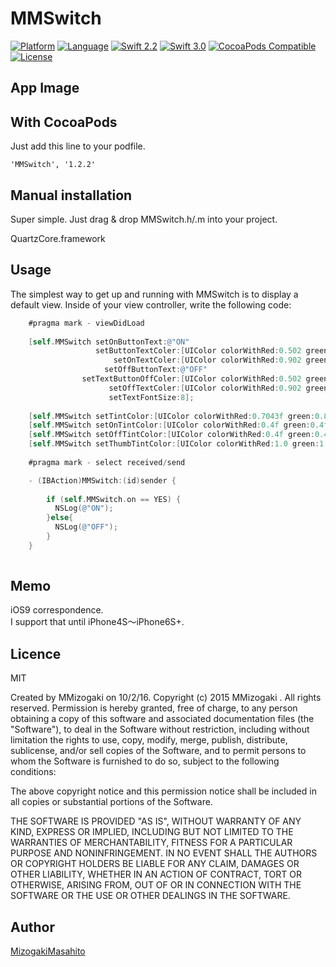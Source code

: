 # MMSwitch
[![Platform](http://img.shields.io/badge/platform-ios-blue.svg?style=flat
)](https://developer.apple.com/iphone/index.action)
[![Language](http://img.shields.io/badge/language-Objective–C-brightgreen.svg?style=flat
)](https://developer.apple.com/jp/documentation/)
[![Swift 2.2](https://img.shields.io/badge/Swift-2.2-orange.svg?style=flat)](https://developer.apple.com/swift/)
[![Swift 3.0](https://img.shields.io/badge/Swift-3.0-orange.svg?style=flat)](https://developer.apple.com/swift/)
[![CocoaPods Compatible](https://img.shields.io/cocoapods/v/MMBlurDialogView.svg)](https://img.shields.io/cocoapods/v/MMBlurDialogView.svg)
[![License](http://img.shields.io/badge/license-MIT-lightgrey.svg?style=flat
            )](http://mit-license.org)


## App Image



## With CocoaPods
Just add this line to your podfile.
```
'MMSwitch', '1.2.2'
```

## Manual installation

Super simple. Just drag & drop MMSwitch.h/.m into your project.

QuartzCore.framework


## Usage
The simplest way to get up and running with MMSwitch is to display a default view. Inside of your view controller, write the following code:

``` objective-c
    #pragma mark - viewDidLoad
    
    [self.MMSwitch setOnButtonText:@"ON"
                   setButtonTextColer:[UIColor colorWithRed:0.502 green:0.502 blue:0.502 alpha:1.0]
                       setOnTextColer:[UIColor colorWithRed:0.902 green:0.902 blue:0.902 alpha:1.0]
                     setOffButtonText:@"OFF"
                setTextButtonOffColer:[UIColor colorWithRed:0.502 green:0.502 blue:0.502 alpha:1.0]
                      setOffTextColer:[UIColor colorWithRed:0.902 green:0.902 blue:0.902 alpha:1.0]
                      setTextFontSize:8];
    
    [self.MMSwitch setTintColor:[UIColor colorWithRed:0.7043f green:0.806f blue:0.806f alpha:1.0f]];
    [self.MMSwitch setOnTintColor:[UIColor colorWithRed:0.4f green:0.4f blue:0.4f alpha:1.0f]];
    [self.MMSwitch setOffTintColor:[UIColor colorWithRed:0.4f green:0.4f blue:0.4f alpha:1.0f]];
    [self.MMSwitch setThumbTintColor:[UIColor colorWithRed:1.0 green:1.0 blue:1.0 alpha:1.0]];
    
    #pragma mark - select received/send

    - (IBAction)MMSwitch:(id)sender {
    
        if (self.MMSwitch.on == YES) {
          NSLog(@"ON");
        }else{
          NSLog(@"OFF");
        }
    }
    
```

## Memo
iOS9 correspondence.  
I support that until iPhone4S〜iPhone6S+.  

## Licence
MIT

Created by MMizogaki on 10/2/16.
Copyright (c) 2015 MMizogaki . All rights reserved.
Permission is hereby granted, free of charge, to any person obtaining a copy
of this software and associated documentation files (the "Software"), to deal
in the Software without restriction, including without limitation the rights
to use, copy, modify, merge, publish, distribute, sublicense, and/or sell
copies of the Software, and to permit persons to whom the Software is
furnished to do so, subject to the following conditions:

The above copyright notice and this permission notice shall be included in
all copies or substantial portions of the Software.

THE SOFTWARE IS PROVIDED "AS IS", WITHOUT WARRANTY OF ANY KIND, EXPRESS OR
IMPLIED, INCLUDING BUT NOT LIMITED TO THE WARRANTIES OF MERCHANTABILITY,
FITNESS FOR A PARTICULAR PURPOSE AND NONINFRINGEMENT. IN NO EVENT SHALL THE
AUTHORS OR COPYRIGHT HOLDERS BE LIABLE FOR ANY CLAIM, DAMAGES OR OTHER
LIABILITY, WHETHER IN AN ACTION OF CONTRACT, TORT OR OTHERWISE, ARISING FROM,
OUT OF OR IN CONNECTION WITH THE SOFTWARE OR THE USE OR OTHER DEALINGS IN
THE SOFTWARE.

## Author

[MizogakiMasahito](https://github.com/MMasahito)


